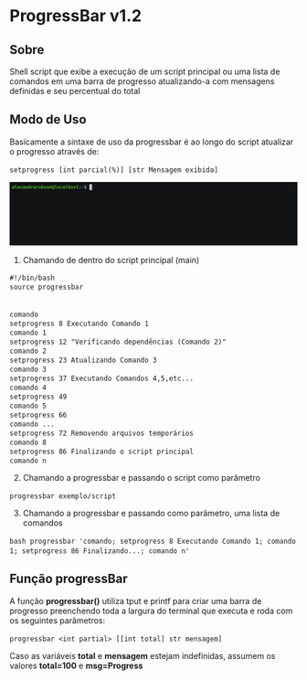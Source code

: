 # ProgressBar v1.2

## Sobre
Shell script que exibe a execução de um script principal ou uma lista de comandos em uma barra de progresso atualizando-a com mensagens definidas e seu percentual do total

## Modo de Uso
Basicamente a sintaxe de uso da progressbar é ao longo do script atualizar o progresso através de:

`setprogress [int parcial(%)] [str Mensagem exibida]`

![ProgressBar](img/progressbar.gif)

1. Chamando de dentro do script principal (main)

```
#!/bin/bash
source progressbar


comando
setprogress 8 Executando Comando 1
comando 1
setprogress 12 "Verificando dependências (Comando 2)"
comando 2
setprogress 23 Atualizando Comando 3
comando 3
setprogress 37 Executando Comandos 4,5,etc...
comando 4
setprogress 49
comando 5
setprogress 66
comando ...
setprogress 72 Removendo arquivos temporários
comando 8
setprogress 86 Finalizando o script principal
comando n
```

2. Chamando a progressbar e passando o script como parâmetro

`progressbar exemplo/script`

3. Chamando a progressbar e passando como parâmetro, uma lista de comandos

`bash progressbar 'comando; setprogress 8 Executando Comando 1; comando 1; setprogress 86 Finalizando...; comando n'`

## Função progressBar

A função __progressbar()__ utiliza tput e printf para criar uma barra de progresso preenchendo toda a largura do terminal que executa e roda com os seguintes parâmetros:

`progressbar <int partial> [[int total] str mensagem]`

Caso as variáveis **total** e **mensagem** estejam indefinidas, assumem os valores **total=100** e **msg=Progress**